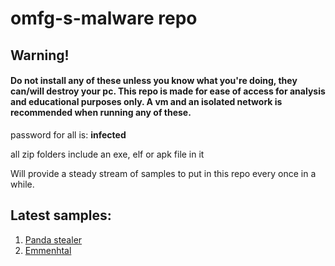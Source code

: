 # omfg-s-malware repo

## Warning!

#### Do not install any of these unless you know what you're doing, they can/will destroy your pc. This repo is made for ease of access for analysis and educational purposes only. A vm and an isolated network is recommended when running any of these.


password for all is:  **infected**

all zip folders include an exe, elf or apk file in it

Will provide a steady stream of samples to put in this repo every once in a while. 

## Latest samples:

<ol>
  <li><a href="https://github.com/omfghello/omfg-s-malrepo/tree/main/malware%20samples/Info%20stealers/Panda%20stealer">Panda stealer</a></li>
  <li><a href="https://github.com/omfghello/omfg-s-malrepo/tree/main/malware%20samples/loader/Emmenhtal">Emmenhtal</a></li>
</ol>

